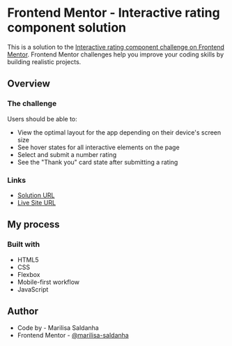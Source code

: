 # Frontend Mentor - Interactive rating component solution

This is a solution to the [Interactive rating component challenge on Frontend Mentor](https://www.frontendmentor.io/challenges/interactive-rating-component-koxpeBUmI). Frontend Mentor challenges help you improve your coding skills by building realistic projects.

## Overview

### The challenge

Users should be able to:

- View the optimal layout for the app depending on their device's screen size
- See hover states for all interactive elements on the page
- Select and submit a number rating
- See the "Thank you" card state after submitting a rating

### Links

- [Solution URL]()
- [Live Site URL]()

## My process

### Built with

- HTML5
- CSS
- Flexbox
- Mobile-first workflow
- JavaScript

## Author

- Code by - Marilisa Saldanha
- Frontend Mentor - [@marilisa-saldanha](https://www.frontendmentor.io/profile/marilisa-saldanha)
